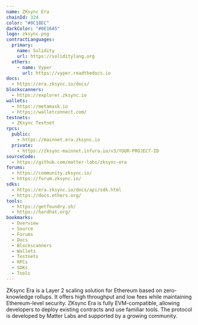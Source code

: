 ```yaml
---
name: ZKsync Era
chainId: 324
color: "#0C18EC"
darkColor: "#0E16A5"
logo: zksync.png
contractLanguages:
  primary:
    name: Solidity
    url: https://soliditylang.org
  others:
    - name: Vyper
      url: https://vyper.readthedocs.io
docs:
  - https://era.zksync.io/docs/
blockscanners:
  - https://explorer.zksync.io
wallets:
  - https://metamask.io
  - https://walletconnect.com/
testnets:
  - ZKsync Testnet
rpcs:
  public:
    - https://mainnet.era.zksync.io
  private:
    - https://zksync-mainnet.infura.io/v3/YOUR-PROJECT-ID
sourceCode:
  - https://github.com/matter-labs/zksync-era
forums:
  - https://community.zksync.io/
  - https://forum.zksync.io/
sdks:
  - https://era.zksync.io/docs/api/sdk.html
  - https://docs.ethers.org/
tools:
  - https://getfoundry.sh/
  - https://hardhat.org/
bookmarks:
  - Overview
  - Source
  - Forums
  - Docs
  - Blockscanners
  - Wallets
  - Testnets
  - RPCs
  - SDKs
  - Tools
---
```


ZKsync Era is a Layer 2 scaling solution for Ethereum based on zero-knowledge rollups. It offers high throughput and low fees while maintaining Ethereum-level security. ZKsync Era is fully EVM-compatible, allowing developers to deploy existing contracts and use familiar tools. The protocol is developed by Matter Labs and supported by a growing community. 